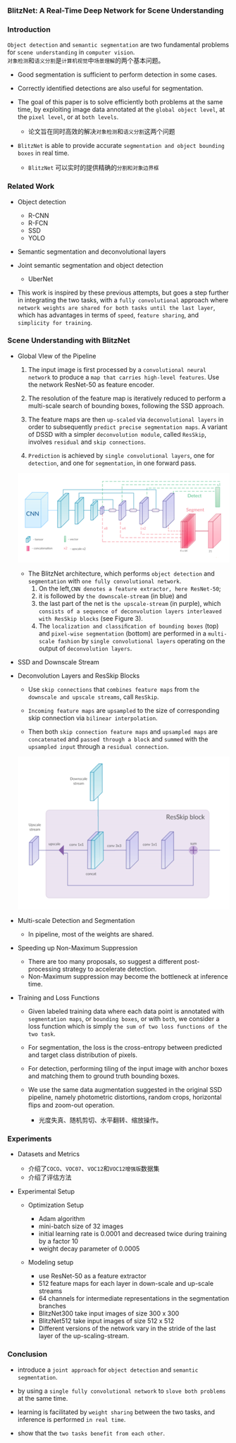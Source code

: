 ### BlitzNet: A Real-Time Deep Network for Scene Understanding


### Introduction
`Object detection` and `semantic segmentation` are two fundamental problems for `scene understanding` in `computer vision`.  
`对象检测`和`语义分割`是`计算机视觉`中`场景理解`的两个基本问题。

* Good segmentation is sufficient to perform detection in some cases.

* Correctly identified detections are also useful for segmentation.

* The goal of this paper is to solve efficiently both problems at the same time, 
by exploiting image data annotated at the `global object level`, at the `pixel level`, or at `both levels`.
    * 论文旨在同时高效的解决`对象检测`和`语义分割`这两个问题

* `BlitzNet` is able to provide accurate `segmentation and object bounding boxes` in real time.
    * `BlitzNet` 可以实时的提供精确的`分割和对象边界框`


### Related Work

* Object detection
    * R-CNN
    * R-FCN
    * SSD
    * YOLO

* Semantic segmentation and deconvolutional layers

* Joint semantic segmentation and object detection
    * UberNet

* This work is inspired by these previous attempts, but goes a step further in integrating the two tasks, 
with a `fully convolutional` approach where `network weights are shared for both tasks until the last layer`,
which has advantages in terms of `speed`, `feature sharing`, and `simplicity for training`.


### Scene Understanding with BlitzNet

* Global VIew of the Pipeline

    1. The input image is first processed by a `convolutional neural network` to 
    produce a `map that carries high-level features`. Use the network ResNet-50 as feature encoder.
    
    2. The resolution of the feature map is iteratively reduced to perform 
    a multi-scale search of bounding boxes, following the SSD approach.
    
    3. The feature maps are then `up-scaled` via `deconvolutional layers` 
    in order to subsequently `predict precise segmentation maps`. 
    A variant of DSSD with a simpler `deconvolution module`, called `ResSkip`, involves `residual` and `skip connections`.
    
    4. `Prediction` is achieved by `single convolutional layers`, 
    one for `detection`, and one for `segmentation`, in one forward pass.
    
    ![BlitzNet architecture](readme/BlitzNet_architecture.png)
    
    * The BlitzNet architecture, which performs `object detection` and `segmentation` with `one fully convolutional network`. 
        1. On the left,`CNN denotes a feature extractor, here ResNet-50`;
        2. it is followed by `the downscale-stream` (in blue) and 
        3. the last part of the net is `the upscale-stream` (in purple), which 
        `consists of a sequence of deconvolution layers interleaved with ResSkip blocks` (see Figure 3). 
        4. The `localization and classiﬁcation of bounding boxes` (top) and `pixel-wise segmentation` (bottom) 
        are performed in a `multi-scale fashion` by `single convolutional layers` operating on the output of `deconvolution layers`.

* SSD and Downscale Stream

* Deconvolution Layers and ResSkip Blocks

    * Use `skip connections` that `combines feature maps` from `the downscale and upscale streams`, call `ResSkip`.
    
    * `Incoming feature maps` are `upsampled` to the size of corresponding skip connection via `bilinear interpolation`.
    
    * Then both `skip connection feature maps` and `upsampled maps` are `concatenated` and `passed through a block` and 
    `summed` with the `upsampled input` through a `residual connection`.
    
    ![BlitzNet ResSkip block](readme/BlitzNet_ResSkip_block.png)

* Multi-scale Detection and Segmentation

    * In pipeline, most of the weights are shared.

* Speeding up Non-Maximum Suppression
    
    * There are too many proposals, so suggest a different post-processing strategy to accelerate detection.
    * Non-Maximum suppression may become the bottleneck at inference time.
    
* Training and Loss Functions
    
    * Given labeled training data where each data point is annotated with `segmentation maps`, 
    or `bounding boxes`, or with `both`, we consider a loss function which is simply 
    `the sum of two loss functions of the two task`.
    
    * For segmentation, the loss is the cross-entropy between predicted and target class distribution of pixels.

    * For detection, performing tiling of the input image with anchor boxes and matching them to ground truth bounding boxes. 
    
    *  We use the same data augmentation suggested in the original SSD pipeline, 
    namely photometric distortions, random crops, horizontal ﬂips and zoom-out operation.
        * 光度失真、随机剪切、水平翻转、缩放操作。


### Experiments

* Datasets and Metrics
    * 介绍了`COCO`、`VOC07`、`VOC12`和`VOC12增强版`数据集
    * 介绍了评估方法
    
* Experimental Setup

    * Optimization Setup
        * Adam algorithm
        * mini-batch size of 32 images
        * initial learning rate is 0.0001 and decreased twice during training by a factor 10
        * weight decay parameter of 0.0005
    
    * Modeling setup
        * use ResNet-50 as a feature extractor
        * 512 feature maps for each layer in down-scale and up-scale streams
        * 64 channels for intermediate representations in the segmentation branches
        * BlitzNet300 take input images of size 300 x 300
        * BlitzNet512 take input images of size 512 x 512
        * Different versions of the network vary in the stride of the last layer of the up-scaling-stream.


### Conclusion

* introduce a `joint approach` for `object detection` and `semantic segmentation`.

* by using a `single fully convolutional network` to `slove both problems` at the same time.

* learning is facilitated by `weight sharing` between the two tasks, and inference is performed `in real time`.

* show that the `two tasks benefit from each other`.

